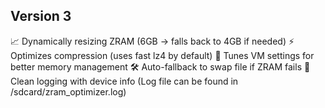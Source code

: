 ## Version 3
📈 Dynamically resizing ZRAM (6GB → falls back to 4GB if needed)
⚡ Optimizes compression (uses fast lz4 by default)
🔧 Tunes VM settings for better memory management
🛠️ Auto-fallback to swap file if ZRAM fails
📝 Clean logging with device info (Log file can be found in /sdcard/zram_optimizer.log)
